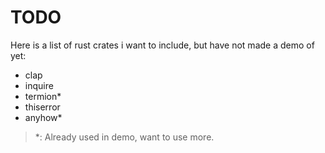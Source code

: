 # TODO
Here is a list of rust crates i want to include, but have not made a demo of yet:
- clap
- inquire
- termion*
- thiserror
- anyhow*

> *: Already used in demo, want to use more.
